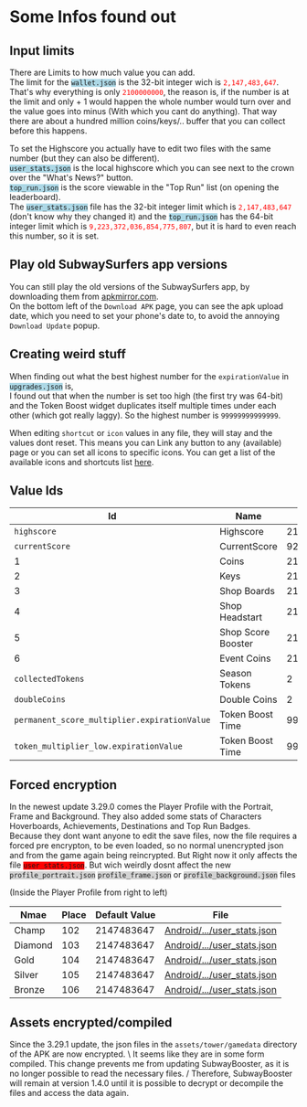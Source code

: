 # Some Infos found out

## Input limits

<p>
There are Limits to how much value you can add.<br>
The limit for the <code style="background-color: lightblue;">wallet.json</code> is the 32-bit integer wich is <code style="color: red;">2,147,483,647</code>.
That's why everything is only <code style="color: red;">2100000000</code>, the reason is, if the number is at the limit and only + 1 would happen the whole number would turn over and the value goes into minus (With which you cant do anything). That way there are about a hundred million coins/keys/.. buffer that you can collect before this happens.
</p>

<p>
To set the Highscore you actually have to edit two files with the same number (but they can also be different).<br>
<code style="background-color: lightblue;">user_stats.json</code> is the local highscore which you can see next to the crown over the "What's News?" button.<br>
<code style="background-color: lightblue;">top_run.json</code> is the score viewable in the "Top Run" list (on opening the leaderboard).<br>
The <code style="background-color: lightblue;">user_stats.json</code> file has the 32-bit integer limit which is <code style="color: red;">2,147,483,647</code> (don't know why they changed it) and the <code style="background-color: lightblue;">top_run.json</code> has the 64-bit integer limit which is <code style="color: red;">9,223,372,036,854,775,807</code>, but it is hard to even reach this number, so it is set.
</p>

## Play old SubwaySurfers app versions

<p>
You can still play the old versions of the SubwaySurfers app, by downloading them from <a href="https://www.apkmirror.com/apk/sybo-games/subwaysurfers/">apkmirror.com</a>.<br>
On the bottom left of the <code>Download APK</code> page, you can see the apk upload date, which you need to set your phone's date to, to avoid the annoying <code>Download Update</code> popup.
</p>

## Creating weird stuff

<p>
When finding out what the best highest number for the <code>expirationValue</code> in <code style="background-color: lightblue;">upgrades.json</code> is,<br>
I found out that when the number is set too high (the first try was 64-bit) and the Token Boost widget duplicates itself multiple times under each other (which got really laggy).
So the highest number is <code>99999999999999</code>.
</p>

<p>
When editing <code>shortcut</code> or <code>icon</code> values in any file, they will stay and the values dont reset.
This means you can Link any button to any (available) page or you can set all icons to specific icons.
You can get a list of the available icons and shortcuts list <a href="stuff.json">here</a>.
</p>

## Value Ids

| Id                                           | Name               | Default Value       | File                                                         |
| -------------------------------------------- | ------------------ | ------------------- | ------------------------------------------------------------ |
| `highscore`                                  | Highscore          | 2147483647          | [Android/.../user_stats.json](../src/profile/user_stats.json)   |
| `currentScore`                               | CurrentScore       | 9223372036854775807 | [Android/.../top_run.json](../src/profile/top_run.json)         |
| 1                                            | Coins              | 2100000000          | [Android/.../wallet.json](../src/profile/wallet.json)           |
| 2                                            | Keys               | 2100000000          | [Android/.../wallet.json](../src/profile/wallet.json)           |
| 3                                            | Shop Boards        | 2100000000          | [Android/.../wallet.json](../src/profile/wallet.json)           |
| 4                                            | Shop Headstart     | 2100000000          | [Android/.../wallet.json](../src/profile/wallet.json)           |
| 5                                            | Shop Score Booster | 2100000000          | [Android/.../wallet.json](../src/profile/wallet.json)           |
| 6                                            | Event Coins        | 2100000000          | [Android/.../wallet.json](../src/profile/wallet.json)           |
| `collectedTokens`                            | Season Tokens      | 2                   | [Android/.../season_hunt.json](../src/profile/season_hunt.json) |
| `doubleCoins`                                | Double Coins       | 2                   | [Android/.../upgrades.json](../src/profile/upgrades.json)       |
| `permanent_score_multiplier.expirationValue` | Token Boost Time   | 999999999999999     | [Android/.../upgrades.json](../src/profile/upgrades.json)       |
| `token_multiplier_low.expirationValue`       | Token Boost Time   | 99999999999999      | [Android/.../upgrades.json](.src/profile/upgrades.json)       |

## Forced encryption

<p>
In the newest update 3.29.0 comes the Player Profile with the Portrait, Frame and Background.
They also added some stats of Characters Hoverboards, Achievements, Destinations and Top Run Badges.<br>
Because they dont want anyone to edit the save files, now the file requires a forced pre encrypton, to be even loaded, so no normal unencrypted json and from the game again being reincrypted. But Right now it only affects the file <code style="background-color: red;">user_stats.json</code>.
But wich weirdly dosnt affect the new  <code style="background-color: lightgray;">profile_portrait.json</code> <code style="background-color: lightgray;">profile_frame.json</code>  or <code style="background-color: lightgray;">profile_background.json</code> files
</p>

(Inside the Player Profile from right to left)

| Nmae    | Place | Default Value | File                                                       |
| ------- | ----- | ------------- | ---------------------------------------------------------- |
| Champ   | 102   | 2147483647    | [Android/.../user_stats.json](../src/profile/user_stats.json) |
| Diamond | 103   | 2147483647    | [Android/.../user_stats.json](../src/profile/user_stats.json) |
| Gold    | 104   | 2147483647    | [Android/.../user_stats.json](../src/profile/user_stats.json) |
| Silver  | 105   | 2147483647    | [Android/.../user_stats.json](../src/profile/user_stats.json) |
| Bronze  | 106   | 2147483647    | [Android/.../user_stats.json](./.src/profile/user_stats.json) |



## Assets encrypted/compiled

<p>
Since the 3.29.1 update, the json files in the <code>assets/tower/gamedata</code> directory of the APK are now encrypted. \
It seems like they are in some form compiled. This change prevents me from updating SubwayBooster, as it is no longer possible to read the necessary files. /
Therefore, SubwayBooster will remain at version 1.4.0 until it is possible to decrypt or decompile the files and access the data again.
</p>
